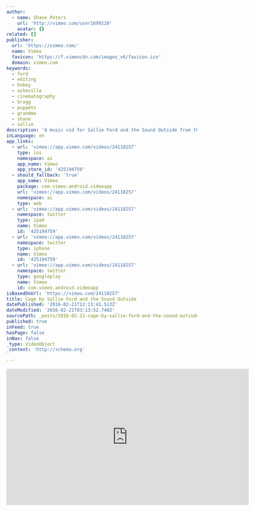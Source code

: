 ```yaml
---
author:
  - name: Shane Peters
    url: 'http://vimeo.com/user1699220'
    avatar: {}
related: []
publisher:
  url: 'https://vimeo.com/'
  name: Vimeo
  favicon: 'https://f.vimeocdn.com/images_v6/favicon.ico'
  domain: vimeo.com
keywords:
  - ford
  - editing
  - hobey
  - asheville
  - cinematography
  - bragg
  - puppets
  - grandma
  - shane
  - sallie
description: 'A music vid for Sallie Ford and the Sound Outside from the new Album "Dirty Radio". Created by Hobey Ford (Concept, Direction, Puppets & Editing), David Bragg (Compositing, Effects work and Editing) and Shane Peters (Cinematography & Editing) in Asheville, NC.'
inLanguage: en
app_links:
  - url: 'vimeo://app.vimeo.com/videos/24118257'
    type: ios
    namespace: ai
    app_name: Vimeo
    app_store_id: '425194759'
  - should_fallback: 'true'
    app_name: Vimeo
    package: com.vimeo.android.videoapp
    url: 'vimeo://app.vimeo.com/videos/24118257'
    namespace: ai
    type: web
  - url: 'vimeo://app.vimeo.com/videos/24118257'
    namespace: twitter
    type: ipad
    name: Vimeo
    id: '425194759'
  - url: 'vimeo://app.vimeo.com/videos/24118257'
    namespace: twitter
    type: iphone
    name: Vimeo
    id: '425194759'
  - url: 'vimeo://app.vimeo.com/videos/24118257'
    namespace: twitter
    type: googleplay
    name: Vimeo
    id: com.vimeo.android.videoapp
isBasedOnUrl: 'https://vimeo.com/24118257'
title: Cage by Sallie Ford and the Sound Outside
datePublished: '2016-02-21T12:13:41.513Z'
dateModified: '2016-02-21T03:13:52.740Z'
sourcePath: _posts/2016-02-21-cage-by-sallie-ford-and-the-sound-outside.md
published: true
inFeed: true
hasPage: false
inNav: false
_type: VideoObject
_context: 'http://schema.org'

---
```

<iframe src="https://cdn.embedly.com/widgets/media.html?src=https%3A%2F%2Fplayer.vimeo.com%2Fvideo%2F24118257&amp;url=https%3A%2F%2Fvimeo.com%2F24118257&amp;image=http%3A%2F%2Fi.vimeocdn.com%2Fvideo%2F157686747_640.jpg&amp;key=b7d04c9b404c499eba89ee7072e1c4f7&amp;type=text%2Fhtml&amp;schema=vimeo" width="640" height="360" scrolling="no" frameborder="0" allowfullscreen="allowfullscreen" style=""></iframe>